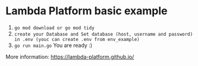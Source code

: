 # Lambda Platform basic example
1. `go mod download or go mod tidy` 
2. `create your Database and Set database (host, username and password) in .env (youc can create .env from env_example)`
3. `go run main.go`
   You are ready :)

More information: https://lambda-platform.github.io/ 
